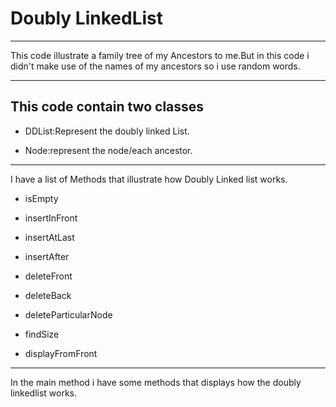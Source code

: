 # Doubly LinkedList
___
This code illustrate  a family tree of my Ancestors to me.But in this code i didn't make use of the names of my ancestors so i use random words.
___

 ## This code contain two classes 

- DDList:Represent the doubly linked List.

- Node:represent the node/each ancestor.
___

I have a list of Methods that illustrate how Doubly Linked list works.

- isEmpty

- insertInFront

- insertAtLast

- insertAfter

- deleteFront

- deleteBack

- deleteParticularNode

- findSize

- displayFromFront
___
In the main method i have some methods that displays  how the doubly linkedlist works.



